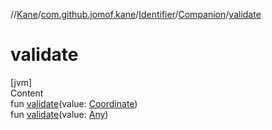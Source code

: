 //[Kane](../../../index.md)/[com.github.jomof.kane](../../index.md)/[Identifier](../index.md)/[Companion](index.md)/[validate](validate.md)



# validate  
[jvm]  
Content  
fun [validate](validate.md)(value: [Coordinate](../../-coordinate/index.md))  
fun [validate](validate.md)(value: [Any](https://kotlinlang.org/api/latest/jvm/stdlib/kotlin/-any/index.html))  



